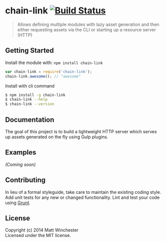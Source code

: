 # chain-link [![Build Status](https://secure.travis-ci.org/mwinche/chain-link.png?branch=master)](http://travis-ci.org/mwinche/chain-link)

> Allows defining multiple modules with lazy asset generation and then either requesting assets via the CLI or starting up a resource server (HTTP)


## Getting Started

Install the module with: `npm install chain-link`

```js
var chain-link = require('chain-link');
chain-link.awesome(); // "awesome"
```

Install with cli command

```sh
$ npm install -g chain-link
$ chain-link --help
$ chain-link --version
```




## Documentation

The goal of this project is to build a lightweight HTTP server which serves up assets generated on the fly using Gulp plugins.


## Examples

_(Coming soon)_


## Contributing

In lieu of a formal styleguide, take care to maintain the existing coding style. Add unit tests for any new or changed functionality. Lint and test your code using [Grunt](http://gruntjs.com).


## License

Copyright (c) 2014 Matt Winchester  
Licensed under the MIT license.
